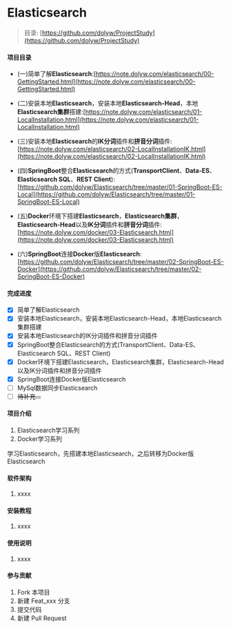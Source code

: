 # Elasticsearch

> 目录: [https://github.com/dolyw/ProjectStudy](https://github.com/dolyw/ProjectStudy)

#### 项目目录

* (一)简单了解**Elasticsearch**:[https://note.dolyw.com/elasticsearch/00-GettingStarted.html](https://note.dolyw.com/elasticsearch/00-GettingStarted.html)

* (二)安装本地**Elasticsearch**，安装本地**Elasticsearch-Head**，本地**Elasticsearch集群**搭建:[https://note.dolyw.com/elasticsearch/01-LocalInstallation.html](https://note.dolyw.com/elasticsearch/01-LocalInstallation.html)

* (三)安装本地**Elasticsearch**的**IK分词**插件和**拼音分词**插件:[https://note.dolyw.com/elasticsearch/02-LocalInstallationIK.html](https://note.dolyw.com/elasticsearch/02-LocalInstallationIK.html)

* (四)**SpringBoot**整合**Elasticsearch**的方式(**TransportClient**、**Data-ES**、**Elasticsearch SQL**、**REST Client**):[https://github.com/dolyw/Elasticsearch/tree/master/01-SpringBoot-ES-Local](https://github.com/dolyw/Elasticsearch/tree/master/01-SpringBoot-ES-Local)

* (五)**Docker**环境下搭建**Elasticsearch**，**Elasticsearch集群**，**Elasticsearch-Head**以及**IK分词**插件和**拼音分词**插件:[https://note.dolyw.com/docker/03-Elasticsearch.html](https://note.dolyw.com/docker/03-Elasticsearch.html)

* (六)**SpringBoot**连接**Docker**版**Elasticsearch**:[https://github.com/dolyw/Elasticsearch/tree/master/02-SpringBoot-ES-Docker](https://github.com/dolyw/Elasticsearch/tree/master/02-SpringBoot-ES-Docker)

#### 完成进度

- [x] 简单了解Elasticsearch
- [x] 安装本地Elasticsearch，安装本地Elasticsearch-Head，本地Elasticsearch集群搭建
- [x] 安装本地Elasticsearch的IK分词插件和拼音分词插件
- [x] SpringBoot整合Elasticsearch的方式(TransportClient、Data-ES、Elasticsearch SQL、REST Client)
- [x] Docker环境下搭建Elasticsearch，Elasticsearch集群，Elasticsearch-Head以及IK分词插件和拼音分词插件
- [x] SpringBoot连接Docker版Elasticsearch
- [ ] MySql数据同步Elasticsearch
- [ ] ~~待补充...~~

#### 项目介绍

1. Elasticsearch学习系列
2. Docker学习系列

学习Elasticsearch，先搭建本地Elasticsearch，之后转移为Docker版Elasticsearch

#### 软件架构

1. xxxx

#### 安装教程

1. xxxx

#### 使用说明

1. xxxx

#### 参与贡献

1. Fork 本项目
2. 新建 Feat_xxx 分支
3. 提交代码
4. 新建 Pull Request